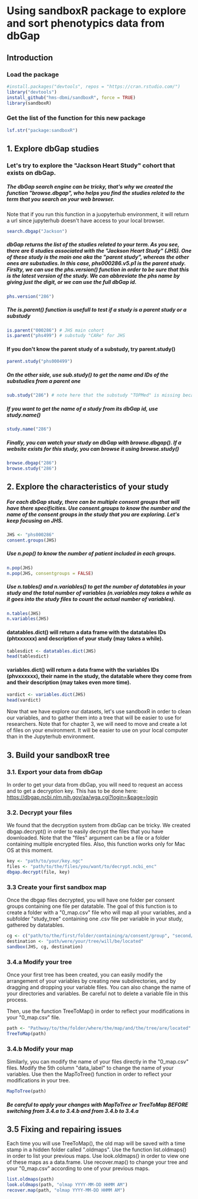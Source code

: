 
# Using sandboxR package to explore and sort phenotypics data from dbGap

## Introduction
### Load the package


```R
#install.packages("devtools", repos = "https://cran.rstudio.com/")
library("devtools")
install_github("hms-dbmi/sandboxR", force = TRUE)
library(sandboxR)
```

### Get the list of the function for this new package


```R
lsf.str("package:sandboxR")
```

## 1. Explore dbGap studies
### Let's try to explore the "Jackson Heart Study" cohort that exists on dbGap.
##### The dbGap search engine can be tricky, that's why we created the function "browse.dbgap", who helps you find the studies related to the term that you search on your web browser.
Note that if you run this function in a juopyterhub environment, it will return a url since jupyterhub doesn't have access to your local browser.


```R
search.dbgap("Jackson")
```

##### dbGap returns the list of the studies related to your term. As you see, there are 6 studies associated with the "Jackson Heart Study" (JHS). One of these study is the main one aka the "parent study", whereas the other ones are substudies. In this case, phs000286.v5.p1 is the parent study. Firslty, we can use the phs.version() function in order to be sure that this is the latest version of the study. We can abbreviate the phs name by giving just the digit, or we can use the full dbGap id.


```R
phs.version("286")
```

##### The is.parent() function is usefull to test if a study is a parent study or a substudy


```R
is.parent("000286") # JHS main cohort
is.parent("phs499") # substudy "CARe" for JHS
```

#### If you don't know the parent study of a substudy, try parent.study()


```R
parent.study("phs000499")
```

##### On the other side, use sub.study() to get the name and IDs of the substudies from a parent one


```R
sub.study("286") # note here that the substudy "TOPMed" is missing because it has not been fully integrated yet
```

##### If you want to get the name of a study from its dbGap id, use study.name()


```R
study.name("286")
```

##### Finally, you can watch your study on dbGap with browse.dbgap(). If a website exists for this study, you can browse it using browse.study()


```R
browse.dbgap("286")
browse.study("286")
```

## 2. Explore the characteristics of your study
##### For each dbGap study, there can be multiple consent groups that will have there specificities. Use consent.groups to know the number and the name of the consent groups in the study that you are exploring. Let's keep focusing on JHS.


```R
JHS <- "phs000286"
consent.groups(JHS)
```

##### Use n.pop() to know the number of patient included in each groups.


```R
n.pop(JHS)
n.pop(JHS, consentgroups = FALSE)
```

##### Use n.tables() and n.variables() to get the number of datatables in your study and the total number of variables (n.variables may takes a while as it goes into the study files to count the actual number of variables).


```R
n.tables(JHS)
n.variables(JHS)
```

#### datatables.dict() will return a data frame with the datatables IDs (phtxxxxxx) and description of your study (may takes a while).


```R
tablesdict <- datatables.dict(JHS)
head(tablesdict)
```

#### variables.dict() will return a data frame with the variables IDs (phvxxxxxx), their name in the study, the datatable where they come from and their description (may takes even more time).


```R
vardict <- variables.dict(JHS)
head(vardict)
```

Now that we have explore our datasets, let's use sandboxR in order to clean our variables, and to gather them into a tree that will be easier to use for researchers. Note that for chapter 3, we will need to move and create a lot of files on your environment. It will be easier to use on your local computer than in the Jupyterhub environment.

## 3. Build your sandboxR tree
### 3.1. Export your data from dbGap
In order to get your data from dbGap, you will need to request an access and to get a decryption key. This has to be done here: https://dbgap.ncbi.nlm.nih.gov/aa/wga.cgi?login=&page=login
### 3.2. Decrypt your files
We found that the decryption system from dbGap can be tricky. We created dbgap.decrypt() in order to easily decrypt the files that you have downloaded. Note that the "files" argument can be a file or a folder containing multiple encrypted files. Also, this function works only for Mac OS at this moment.


```R
key <- "path/to/your/key.ngc"
files <- "path/to/the/files/you/want/to/decrypt.ncbi_enc"
dbgap.decrypt(file, key)
```


### 3.3 Create your first sandbox map
Once the dbgap files decrypted, you will have one folder per consent groups containing one file per datatable. The goal of this function is to create a folder with a "0_map.csv" file who will map all your variables, and a subfolder "study_tree" containing one .csv file per variable in your study, gathered by datatables.


```R
cg <- c("path/to/the/first/folder/containing/a/consent/group", "second/folder", ...)
destination <- "path/were/your/tree/will/be/located"
sandbox(JHS, cg, destination)
```


### 3.4.a Modify your tree
Once your first tree has been created,  you can easily modify the arrangement of your variables by creating new subdirectories, and by dragging and dropping your variable files. You can also change the name of your directories and variables. Be careful not to delete a variable file in this process.

Then, use the function TreeToMap() in order to reflect your modifications in your "0_map.csv" file.

```R
path <- "Pathway/to/the/folder/where/the/map/and/the/tree/are/located"
TreeToMap(path)
```


### 3.4.b Modify your map
Similarly, you can modify the name of your files directly in the "0_map.csv" files. Modify the 5th column "data_label" to change the name of your variables. Use then the MapToTree() function in order to reflect your modifications in your tree.


```R
MapToTree(path)
```


##### Be careful to apply your changes with MapToTree or TreeToMap BEFORE switching from 3.4.a to 3.4.b and from 3.4.b to 3.4.a
## 3.5 Fixing and repairing issues
Each time you will use TreeToMap(), the old map will be saved with a time stamp in a hidden folder called ".oldmaps". Use the function list.oldmaps() in order to list your previous maps. Use look.oldmaps() in order to view one of these maps as a data.frame. Use recover.map() to change your tree and your "0_map.csv" according to one of your previous maps.


```R
list.oldmaps(path)
look.oldmaps(path, "olmap YYYY-MM-DD HHMM AM")
recover.map(path, "olmap YYYY-MM-DD HHMM AM")
```
